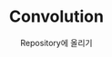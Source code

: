 ---
layout: post
title:  "Convolution"
subtitle:   "Repository에 올리기"
categories: GNN
tags: Sprctral Graph Convoiution
comments: true
---